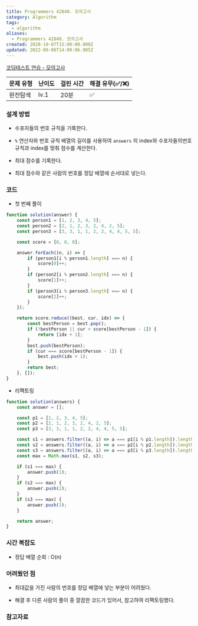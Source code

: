 ```yaml
---
title: Programmers 42840. 모의고사
category: Algorithm
tags:
  - algorithm
aliases:
  - Programmers 42840. 모의고사
created: 2020-10-07T15:00:00.000Z
updated: 2022-09-06T14:00:06.905Z
---
```


[코딩테스트 연습 - 모의고사](https://programmers.co.kr/learn/courses/30/lessons/42840)

| 문제 유형 | 난이도 | 걸린 시간 | 해결 유무(✅/❌) |
| --------- | ------ | --------- | ---------------- |
| 완전탐색  | lv.1   | 20분      | ✅               |

### 설계 방법

- 수포자들의 번호 규칙을 기록한다.

- `%` 연산자와 번호 규칙 배열의 길이를 사용하여 `answers` 의 index와 수포자들의번호 규칙과 index를 맞춰 점수를 계산한다.

- 최대 점수를 기록한다.

- 최대 점수와 같은 사람의 번호를 정답 배열에 순서대로 넣는다.

### 코드

- 첫 번째 풀이

```javascript
function solution(answer) {
	const person1 = [1, 2, 3, 4, 5];
	const person2 = [2, 1, 2, 3, 2, 4, 2, 5];
	const person3 = [3, 3, 1, 1, 2, 2, 4, 4, 5, 5];

	const score = [0, 0, 0];

	answer.forEach((n, i) => {
		if (person1[i % person1.length] === n) {
			score[0]++;
		}
		if (person2[i % person2.length] === n) {
			score[1]++;
		}
		if (person3[i % person3.length] === n) {
			score[2]++;
		}
	});

	return score.reduce((best, cur, idx) => {
		const bestPerson = best.pop();
		if (!bestPerson || cur > score[bestPerson - 1]) {
			return [idx + 1];
		}
		best.push(bestPerson);
		if (cur === score[bestPerson - 1]) {
			best.push(idx + 1);
		}
		return best;
	}, []);
}
```

- 리팩토링

```javascript
function solution(answers) {
	const answer = [];

	const p1 = [1, 2, 3, 4, 5];
	const p2 = [2, 1, 2, 3, 2, 4, 2, 5];
	const p3 = [3, 3, 1, 1, 2, 2, 4, 4, 5, 5];

	const s1 = answers.filter((a, i) => a === p1[i % p1.length]).length;
	const s2 = answers.filter((a, i) => a === p2[i % p2.length]).length;
	const s3 = answers.filter((a, i) => a === p3[i % p3.length]).length;
	const max = Math.max(s1, s2, s3);

	if (s1 === max) {
		answer.push(1);
	}
	if (s2 === max) {
		answer.push(2);
	}
	if (s3 === max) {
		answer.push(3);
	}

	return answer;
}
```

### 시간 복잡도

- 정답 배열 순회 : O(n)

### 어려웠던 점

- 최대값을 가진 사람의 번호를 정답 배열에 넣는 부분이 어려웠다.

- 해결 후 다른 사람의 풀이 중 깔끔한 코드가 있어서, 참고하여 리팩토링했다.

### 참고자료
